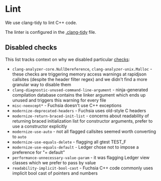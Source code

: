 # Lint

We use clang-tidy to lint C++ code.

The linter is configured in the [.clang-tidy](../.clang-tidy) file.

## Disabled checks

This list tracks context on why we disabled particular [checks]:

 - `clang-analyzer-core.NullDereference`, `clang-analyzer-unix.Malloc` - these
    checks are triggering memory access warnings at rapidjson callsites (despite
    the header filter regex) and we didn't find a more granular way to disable
    them
 - `clang-diagnostic-unused-command-line-argument` - ninja-generated compilation
    database contains the linker argument which ends up unused and triggers this
    warning for every file
 - `misc-noexcept*` - Fuchsia doesn't use C++ exceptions
 - `modernize-deprecated-headers` - Fuchsia uses old-style C headers
 - `modernize-return-braced-init-list` - concerns about readability of returning
    braced initialization list for constructor arguments, prefer to use a
    constructor explicitly
 - `modernize-use-auto` - not all flagged callsites seemed worth converting to
    `auto`
 - `modernize-use-equals-delete` - flagging all gtest TEST_F
 - `modernize-use-equals-default` - Ledger chose not to impose a preference for
   "= default"
 - `performance-unnecessary-value-param` - it was flagging Ledger view classes
   which we prefer to pass by value
 - `readability-implicit-bool-cast` - Fuchsia C++ code commonly uses implicit
   bool cast of pointers and numbers

[checks]: https://clang.llvm.org/extra/clang-tidy/checks/list.html
